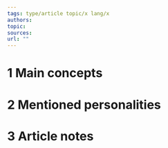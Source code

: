```yaml
---
tags: type/article topic/x lang/x
authors: 
topic: 
sources: 
url: ""
---
```


# 1 Main concepts

# 2 Mentioned personalities

# 3 Article notes